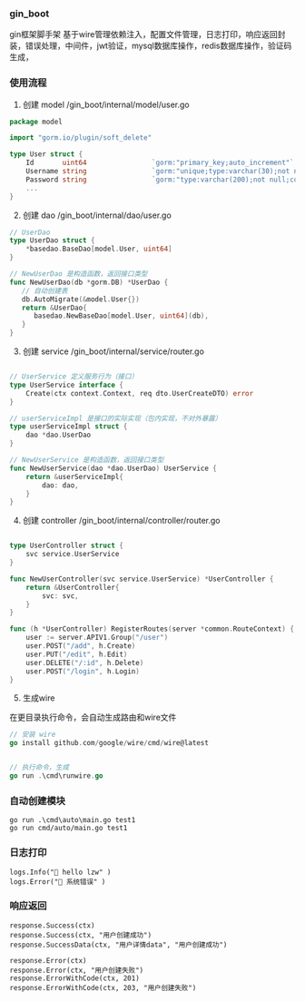 ### gin_boot
gin框架脚手架
基于wire管理依赖注入，配置文件管理，日志打印，响应返回封装，错误处理，中间件，jwt验证，mysql数据库操作，redis数据库操作，验证码生成，

### 使用流程
1. 创建 model
   /gin_boot/internal/model/user.go
```go
package model

import "gorm.io/plugin/soft_delete"

type User struct {
	Id       uint64                `gorm:"primary_key;auto_increment"`
	Username string                `gorm:"unique;type:varchar(30);not null;comment:用户名"`
	Password string                `gorm:"type:varchar(200);not null;comment:密码"`
	...
}
```
2. 创建 dao
   /gin_boot/internal/dao/user.go
```go
// UserDao 
type UserDao struct {
    *basedao.BaseDao[model.User, uint64]
}

// NewUserDao 是构造函数，返回接口类型
func NewUserDao(db *gorm.DB) *UserDao {
   // 自动创建表
   db.AutoMigrate(&model.User{})
   return &UserDao{
      basedao.NewBaseDao[model.User, uint64](db),
   }
}
```
3. 创建 service
   /gin_boot/internal/service/router.go
```go

// UserService 定义服务行为（接口）
type UserService interface {
	Create(ctx context.Context, req dto.UserCreateDTO) error
}

// userServiceImpl 是接口的实际实现（包内实现，不对外暴露）
type userServiceImpl struct {
	dao *dao.UserDao
}

// NewUserService 是构造函数，返回接口类型
func NewUserService(dao *dao.UserDao) UserService {
	return &userServiceImpl{
		dao: dao,
	}
}
```

4. 创建 controller
   /gin_boot/internal/controller/router.go
```go

type UserController struct {
	svc service.UserService
}

func NewUserController(svc service.UserService) *UserController {
	return &UserController{
		svc: svc,
	}
}

func (h *UserController) RegisterRoutes(server *common.RouteContext) {
	user := server.APIV1.Group("/user")
	user.POST("/add", h.Create)
	user.PUT("/edit", h.Edit)
	user.DELETE("/:id", h.Delete)
	user.POST("/login", h.Login)
}

```

5. 生成wire

在更目录执行命令，会自动生成路由和wire文件
```go
// 安装 wire
go install github.com/google/wire/cmd/wire@latest


// 执行命令，生成
go run .\cmd\runwire.go

```

### 自动创建模块
```angular2html
go run .\cmd\auto\main.go test1
go run cmd/auto/main.go test1
```


### 日志打印
```
logs.Info("🚀 hello lzw" )
logs.Error("🚀 系统错误" )
```

### 响应返回
```
response.Success(ctx)
response.Success(ctx, "用户创建成功")
response.SuccessData(ctx, "用户详情data", "用户创建成功")

response.Error(ctx)
response.Error(ctx, "用户创建失败")
response.ErrorWithCode(ctx, 201)
response.ErrorWithCode(ctx, 203, "用户创建失败")
```
